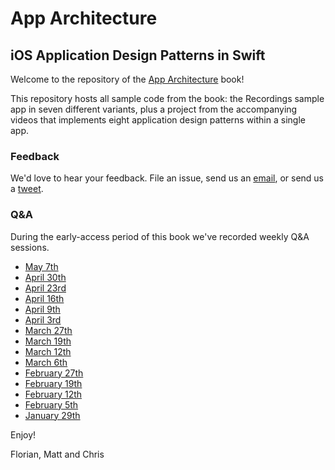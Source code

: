 # App Architecture
## iOS Application Design Patterns in Swift

Welcome to the repository of the [App Architecture](https://www.objc.io/books/app-architecture/) book!

This repository hosts all sample code from the book: the Recordings sample app in seven different variants, plus a project from the accompanying videos that implements eight application design patterns within a single app.

### Feedback

We'd love to hear your feedback. File an issue,  send us an [email](mailto:mail@objc.io), or send us a [tweet](https://twitter.com/objcio).

### Q&A

During the early-access period of this book we've recorded weekly Q&A sessions.

- [May 7th](https://www.youtube.com/watch?v=LPs1KPJp6tQ)
- [April 30th](https://www.youtube.com/watch?v=MNGTt6upTlk)
- [April 23rd](https://www.youtube.com/watch?v=EywLbUHAjZM)
- [April 16th](https://www.youtube.com/watch?v=kLLrgafZupY)
- [April 9th](https://www.youtube.com/watch?v=apPW1KR-c-U)
- [April 3rd](https://www.youtube.com/watch?v=a0rPvuJ8Gt8)
- [March 27th](https://www.youtube.com/watch?v=D2iOVz2ty_c)
- [March 19th](https://www.youtube.com/watch?v=KZo4YDTAKao)
- [March 12th](https://www.youtube.com/watch?v=lZX6MFjqqh0)
- [March 6th](https://www.youtube.com/watch?v=aMnofDWDAvo)
- [February 27th](https://www.youtube.com/watch?v=DnOoIjTouic)
- [February 19th](https://www.youtube.com/watch?v=0uFcBZN3_nQ)
- [February 12th](https://www.youtube.com/watch?v=APkUDVetSYk)
- [February 5th](https://www.youtube.com/watch?v=qx-d5KwKGSg)
- [January 29th](https://www.youtube.com/watch?v=U_-6PNX3fAE)

Enjoy!

Florian, Matt and Chris
